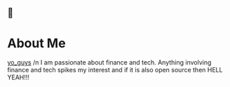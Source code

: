 ## 👋

# About Me
[yo_guys](https://github.com/user-attachments/assets/a936297a-cdb4-4e59-ac47-dc159a9d7e00)
/n I am passionate about finance and tech.
   Anything involving finance and tech spikes my interest and if it is also open source then HELL YEAH!!!

<!--
**KENWOLVERINE1/KENWOLVERINE1** is a ✨ _special_ ✨ repository because its `README.md` (this file) appears on your GitHub profile.

Here are some ideas to get you started:

- 🔭 I’m currently working on ...
- 🌱 I’m currently learning ...
- 👯 I’m looking to collaborate on ...
- 🤔 I’m looking for help with ...
- 💬 Ask me about ...
- 📫 How to reach me: ...
- 😄 Pronouns: ...
- ⚡ Fun fact: ...
-->

